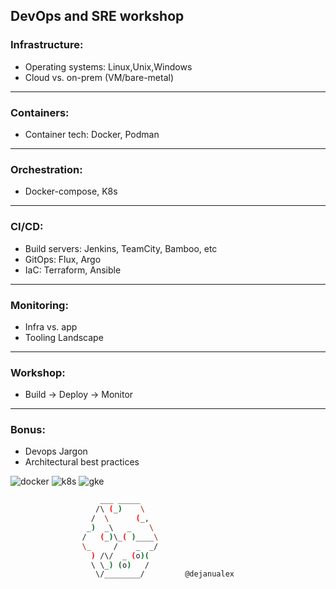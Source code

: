 ## DevOps and SRE workshop

### Infrastructure:
* Operating systems: Linux,Unix,Windows 
* Cloud vs. on-prem (VM/bare-metal)

---

### Containers:
* Container tech: Docker, Podman

---

### Orchestration:
* Docker-compose, K8s

---

### CI/CD:
* Build servers: Jenkins, TeamCity, Bamboo, etc  
* GitOps: Flux, Argo  
* IaC: Terraform, Ansible

---

### Monitoring:
* Infra vs. app
* Tooling Landscape

---

### Workshop:
* Build -> Deploy -> Monitor

---

### Bonus:
* Devops Jargon
* Architectural best practices

![docker](https://github.com/dejanu/cheetcity/blob/gh-pages/src/docker.png?raw=true)
![k8s](https://github.com/dejanu/cheetcity/blob/gh-pages/src/k8s.png?raw=true)
![gke](https://github.com/dejanu/cheetcity/blob/gh-pages/src/gke.png?raw=true)


```bash
                    ___ _____
                   /\ (_)    \
                  /  \      (_,
                 _)  _\   _    \
                /   (_)\_( )____\
                \_     /    _  _/
                  ) /\/  _ (o)(
                  \ \_) (o)   /
                   \/________/         @dejanualex
```